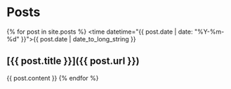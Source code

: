 # Posts
{% for post in site.posts %}
<time datetime="{{ post.date | date: "%Y-%m-%d" }}">{{ post.date | date_to_long_string }}</time>
## [{{ post.title }}]({{ post.url }})
{{ post.content }}
{% endfor %}
